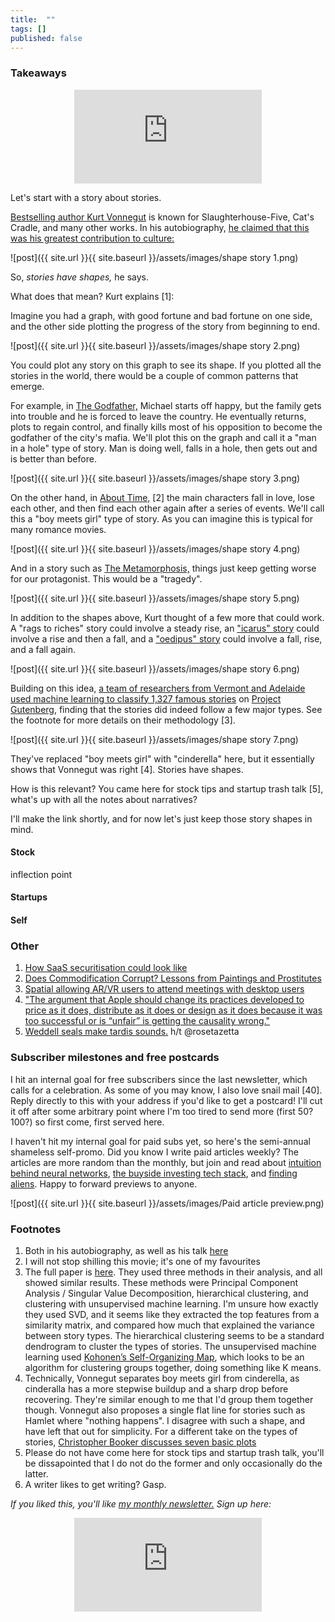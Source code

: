 ```yaml
---
title:  ""  
tags: []
published: false
---
```



### Takeaways

<style>
      .iframe-container {
        overflow: hidden;        
        padding-top: 50%; <!-- Calculated from the aspect ration of the content (in case of 16:9 it is 9/16= 0.5625) -->
        position: relative;
      }
      .iframe-container iframe { 
         border: 0;
         height: 100%; <!-- Finally, width and height are set to 100% so the iframe takes up 100% of the containers space. -->
         left: 0;
         position: absolute;
         top: 0;
         width: 100%;
         display: block;
         margin: 0 auto; <!-- center image -->
      }
      <!-- 4x3 Aspect Ratio -->
      .iframe-container-4x3 {
        padding-top: 75%;
      }
</style> 

<div class="iframe-container-4x3">
  <p align="center"><iframe src="https://avoidboringpeople.substack.com/embed" frameborder="0" scrolling="no"> </iframe></p>
</div>

Let's start with a story about stories.

[Bestselling author Kurt Vonnegut](https://en.wikipedia.org/wiki/Kurt_Vonnegut "Kurt") is known for Slaughterhouse-Five, Cat's Cradle, and many other works. In his autobiography, [he claimed that this was his greatest contribution to culture:](https://books.google.com/books?id=Zd_9o3uyoVsC&pg=PA285&dq=vonnegut+shape+story+thesis&hl=en&sa=X&ei=tasCU8yjEML-oQSXloKIBQ#v=onepage&q=vonnegut%20shape%20story%20thesis&f=false "book")

![post]({{ site.url }}{{ site.baseurl }}/assets/images/shape story 1.png)

So, *stories have shapes,* he says. 

What does that mean? Kurt explains \[1\]:

Imagine you had a graph, with good fortune and bad fortune on one side, and the other side plotting the progress of the story from beginning to end.

![post]({{ site.url }}{{ site.baseurl }}/assets/images/shape story 2.png)

You could plot any story on this graph to see its shape. If you plotted all the stories in the world, there would be a couple of common patterns that emerge.

For example, in [The Godfather,](https://en.wikipedia.org/wiki/The_Godfather "Godfather") Michael starts off happy, but the family gets into trouble and he is forced to leave the country. He eventually returns, plots to regain control, and finally kills most of his opposition to become the godfather of the city's mafia. We'll plot this on the graph and call it a "man in a hole" type of story. Man is doing well, falls in a hole, then gets out and is better than before.

![post]({{ site.url }}{{ site.baseurl }}/assets/images/shape story 3.png)

On the other hand, in [About Time,](https://en.wikipedia.org/wiki/About_Time_(2013_film) "About Time") \[2\] the main characters fall in love, lose each other, and then find each other again after a series of events. We'll call this a "boy meets girl" type of story. As you can imagine this is typical for many romance movies.

![post]({{ site.url }}{{ site.baseurl }}/assets/images/shape story 4.png)

And in a story such as [The Metamorphosis,](https://en.wikipedia.org/wiki/The_Metamorphosis "Kafka") things just keep getting worse for our protagonist. This would be a "tragedy". 

![post]({{ site.url }}{{ site.baseurl }}/assets/images/shape story 5.png)

In addition to the shapes above, Kurt thought of a few more that could work. A "rags to riches" story could involve a steady rise, an ["icarus" story](https://en.wikipedia.org/wiki/Icarus "icarus") could involve a rise and then a fall, and a ["oedipus" story](https://en.wikipedia.org/wiki/Oedipus "oedipus") could involve a fall, rise, and a fall again. 

![post]({{ site.url }}{{ site.baseurl }}/assets/images/shape story 6.png)

Building on this idea, [a team of researchers from Vermont and Adelaide used machine learning to classify 1,327 famous stories](https://arxiv.org/pdf/1606.07772.pdf "paper") on [Project Gutenberg](https://www.gutenberg.org/ "proj"), finding that the stories did indeed follow a few major types. See the footnote for more details on their methodology \[3\].

![post]({{ site.url }}{{ site.baseurl }}/assets/images/shape story 7.png)

They've replaced "boy meets girl" with "cinderella" here, but it essentially shows that Vonnegut was right \[4\]. Stories have shapes.

How is this relevant? You came here for stock tips and startup trash talk \[5\], what's up with all the notes about narratives? 

I'll make the link shortly, and for now let's just keep those story shapes in mind.

#### Stock

inflection point

#### Startups

#### Self

### Other

1. [How SaaS securitisation could look like](http://conordurkin.com/some-thoughts-on-saas-abs/ "SaaS")
2. [Does Commodification Corrupt? Lessons from Paintings and Prostitutes](https://scholarship.shu.edu/cgi/viewcontent.cgi?article=1732&context=shlr "corrupt")
3. [Spatial allowing AR/VR users to attend meetings with desktop users](https://www.wired.com/story/spatial-vr-ar-collaborative-spaces/ "Spatial")
4. ["The argument that Apple should change its practices developed to price as it does, distribute as it does or design as it does because it was too successful or is “unfair” is getting the causality wrong."](http://www.asymco.com/2020/06/20/subscribe-again/ "subscribe")
5. [Weddell seals make tardis sounds.](https://www.youtube.com/watch?v=megeZ8zhKJ0&feature=youtu.be "weddell") h/t @rosetazetta

### Subscriber milestones and free postcards

I hit an internal goal for free subscribers since the last newsletter, which calls for a celebration. As some of you may know, I also love snail mail \[40\]. Reply directly to this with your address if you'd like to get a postcard! I'll cut it off after some arbitrary point where I'm too tired to send more (first 50? 100?) so first come, first served here.

I haven't hit my internal goal for paid subs yet, so here's the semi-annual shameless self-promo. Did you know I write paid articles weekly? The articles are more random than the monthly, but join and read about [intuition behind neural networks](https://avoidboringpeople.substack.com/p/the-next-machine-learning-startup "net"), [the buyside investing tech stack](https://avoidboringpeople.substack.com/p/not-everything-is-insider-trading "buyside"), and [finding aliens](https://avoidboringpeople.substack.com/p/war-of-the-words "alien"). Happy to forward previews to anyone.

![post]({{ site.url }}{{ site.baseurl }}/assets/images/Paid article preview.png)

### Footnotes

1. Both in his autobiography, as well as his talk [here](https://youtu.be/GOGru_4z1Vc "Kurt")
2. I will not stop shilling this movie; it's one of my favourites
3. The full paper is [here](https://arxiv.org/pdf/1606.07772.pdf "paper"). They used three methods in their analysis, and all showed similar results. These methods were Principal Component Analysis / Singular Value Decomposition, hierarchical clustering, and clustering with unsupervised machine learning. I'm unsure how exactly they used SVD, and it seems like they extracted the top features from a similarity matrix, and compared how much that explained the variance between story types. The hierarchical clustering seems to be a standard dendrogram to cluster the types of stories. The unsupervised machine learning used [Kohonen’s Self-Organizing Map](https://en.wikipedia.org/wiki/Self-organizing_map "SOM"), which looks to be an algorithm for clustering groups together, doing something like K means.
4. Technically, Vonnegut separates boy meets girl from cinderella, as cinderalla has a more stepwise buildup and a sharp drop before recovering. They're similar enough to me that I'd group them together though. Vonnegut also proposes a single flat line for stories such as Hamlet where "nothing happens". I disagree with such a shape, and have left that out for simplicity. For a different take on the types of stories, [Christopher Booker discusses seven basic plots](https://en.wikipedia.org/wiki/The_Seven_Basic_Plots "seven")
5. Please do not have come here for stock tips and startup trash talk, you'll be dissapointed that I do not do the former and only occasionally do the latter.
40. A writer likes to get writing? Gasp.

*If you liked this, you'll like [my monthly newsletter.](https://avoidboringpeople.substack.com/ "ABP") Sign up here:*

<div class="iframe-container-4x3">
  <p align="center"><iframe src="https://avoidboringpeople.substack.com/embed" frameborder="0" scrolling="no"> </iframe></p>
</div>
